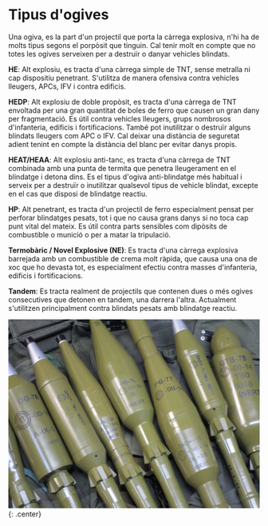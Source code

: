# Tipus d'ogives

Una ogiva, es la part d'un projectil que porta la càrrega explosiva, n'hi ha de molts tipus segons el porpòsit que tinguin. Cal tenir molt en compte que no totes les ogives serveixen per a destruïr o danyar vehicles blindats.

**HE**: Alt explosiu, es tracta d'una càrrega simple de TNT, sense metralla ni cap dispositiu penetrant. S'utilitza de manera ofensiva contra vehicles lleugers, APCs, IFV i contra edificis.

**HEDP**: Alt explosiu de doble propòsit, es tracta d'una càrrega de TNT envoltada per una gran quantitat de boles de ferro que causen un gran dany per fragmentació. Es útil contra vehicles lleugers, grups nombrosos d'infanteria, edificis i fortificacions. També pot inutilitzar o destruïr alguns blindats lleugers com APC o IFV. Cal deixar una distància de seguretat adient tenint en compte la distància del blanc per evitar danys propis.

**HEAT/HEAA**: Alt explosiu anti-tanc, es tracta d'una càrrega de TNT combinada amb una punta de termita que penetra lleugerament en el blindatge i detona dins. Es el tipus d'ogiva anti-blindatge més habitual i serveix per a destruïr o inutilitzar qualsevol tipus de vehicle blindat, excepte en el cas que disposi de blindatge reactiu.

**HP**: Alt penetrant, es tracta d'un projectil de ferro especialment pensat per perforar blindatges pesats, tot i que no causa grans danys si no toca cap punt vital del mateix. Es útil contra parts sensibles com dipòsits de combustible o munició o per a matar la tripulació.

**Termobàric / Novel Explosive (NE)**: Es tracta d'una càrrega explosiva barrejada amb un combustible de crema molt ràpida, que causa una ona de xoc que ho devasta tot, es especialment efectiu contra masses d'infanteria, edificis i fortificacions.

**Tandem**: Es tracta realment de projectils que contenen dues o més ogives consecutives que detonen en tandem, una darrera l'altra. Actualment s'utilitzen principalment contra blindats pesats amb blindatge reactiu.

![image](../_imatges/ojivesrpg.jpg){: .center}
